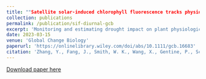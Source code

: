 ```yaml
---
title: ""Satellite solar‐induced chlorophyll fluorescence tracks physiological drought stress development during 2020 southwest US drought"
collection: publications
permalink: /publication/sif-diurnal-gcb
excerpt: 'Monitoring and estimating drought impact on plant physiological processes over large regions remains a major challenge for remote sensing and land surface modeling, with important implications for understanding plant mortality mechanisms and predicting the climate change impact on terrestrial carbon and water cycles. The Orbiting Carbon Observatory 3 (OCO-3), with its unique diurnal observing capability, offers a new opportunity to track drought stress on plant physiology. Using radiative transfer and machine learning modeling, we derive a metric of afternoon photosynthetic depression from OCO-3 solar-induced chlorophyll fluorescence (SIF) as an indicator of plant physiological drought stress. This unique diurnal signal enables a spatially explicit mapping of plants' physiological response to drought. Using OCO-3 observations, we detect a widespread increasing drought stress during the 2020 southwest US drought. Although the physiological drought stress is largely related to the vapor pressure deficit (VPD), our results suggest that plants' sensitivity to VPD increases as the drought intensifies and VPD sensitivity develops differently for shrublands and grasslands. Our findings highlight the potential of using diurnal satellite SIF observations to advance the mechanistic understanding of drought impact on terrestrial ecosystems and to improve land surface modeling.'
date: 2023-03-15
venue: 'Global Change Biology'
paperurl: 'https://onlinelibrary.wiley.com/doi/abs/10.1111/gcb.16683'
citation: 'Zhang, Y., Fang, J., Smith, W. K., Wang, X., Gentine, P., Scott, R. L., ... & Zhou, S. (2023). Satellite solar‐induced chlorophyll fluorescence tracks physiological drought stress development during 2020 southwest US drought. Global Change Biology, 29(12), 3395-3408.'
---
```


[Download paper here](https://onlinelibrary.wiley.com/doi/abs/10.1111/gcb.16683)